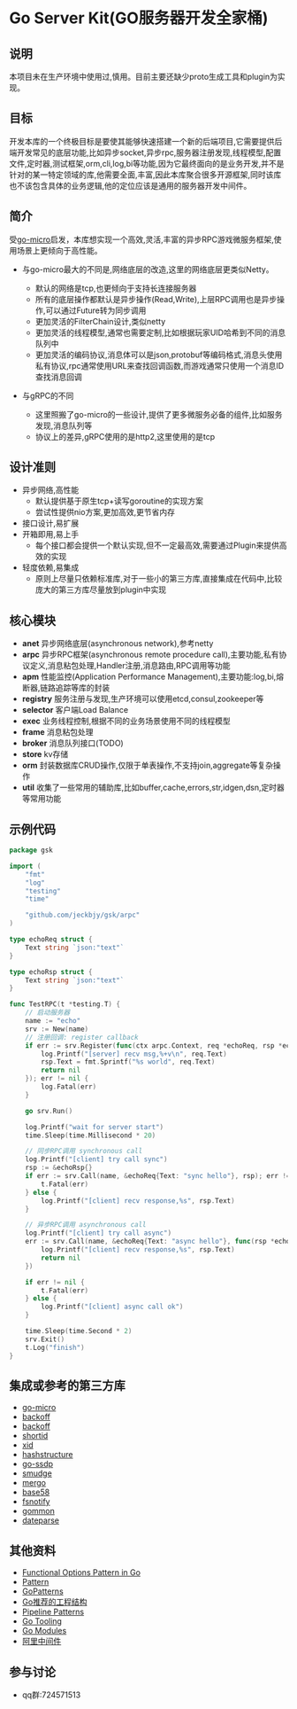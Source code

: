 # Go Server Kit(GO服务器开发全家桶)

## 说明

本项目未在生产环境中使用过,慎用。目前主要还缺少proto生成工具和plugin为实现。

## 目标

开发本库的一个终极目标是要使其能够快速搭建一个新的后端项目,它需要提供后端开发常见的底层功能,比如异步socket,异步rpc,服务器注册发现,线程模型,配置文件,定时器,测试框架,orm,cli,log,bi等功能,因为它最终面向的是业务开发,并不是针对的某一特定领域的库,他需要全面,丰富,因此本库聚合很多开源框架,同时该库也不该包含具体的业务逻辑,他的定位应该是通用的服务器开发中间件。

## 简介

受[go-micro](https://github.com/micro/go-micro)启发，本库想实现一个高效,灵活,丰富的异步RPC游戏微服务框架,使用场景上更倾向于高性能。

- 与go-micro最大的不同是,网络底层的改造,这里的网络底层更类似Netty。
  - 默认的网络是tcp,也更倾向于支持长连接服务器
  - 所有的底层操作都默认是异步操作(Read,Write),上层RPC调用也是异步操作,可以通过Future转为同步调用
  - 更加灵活的FilterChain设计,类似netty
  - 更加灵活的线程模型,通常也需要定制,比如根据玩家UID哈希到不同的消息队列中
  - 更加灵活的编码协议,消息体可以是json,protobuf等编码格式,消息头使用私有协议,rpc通常使用URL来查找回调函数,而游戏通常只使用一个消息ID查找消息回调

- 与gRPC的不同
  - 这里照搬了go-micro的一些设计,提供了更多微服务必备的组件,比如服务发现,消息队列等
  - 协议上的差异,gRPC使用的是http2,这里使用的是tcp

## 设计准则

- 异步网络,高性能
  - 默认提供基于原生tcp+读写goroutine的实现方案
  - 尝试性提供nio方案,更加高效,更节省内存
- 接口设计,易扩展
- 开箱即用,易上手
  - 每个接口都会提供一个默认实现,但不一定最高效,需要通过Plugin来提供高效的实现
- 轻度依赖,易集成
  - 原则上尽量只依赖标准库,对于一些小的第三方库,直接集成在代码中,比较庞大的第三方库尽量放到plugin中实现

## 核心模块

- **anet** 异步网络底层(asynchronous network),参考netty
- **arpc** 异步RPC框架(asynchronous remote procedure call),主要功能,私有协议定义,消息粘包处理,Handler注册,消息路由,RPC调用等功能
- **apm**  性能监控(Application Performance Management),主要功能:log,bi,熔断器,链路追踪等库的封装
- **registry** 服务注册与发现,生产环境可以使用etcd,consul,zookeeper等
- **selector** 客户端Load Balance
- **exec** 业务线程控制,根据不同的业务场景使用不同的线程模型
- **frame** 消息粘包处理
- **broker** 消息队列接口(TODO)
- **store** kv存储
- **orm** 封装数据库CRUD操作,仅限于单表操作,不支持join,aggregate等复杂操作
- **util** 收集了一些常用的辅助库,比如buffer,cache,errors,str,idgen,dsn,定时器等常用功能

## 示例代码

```go
package gsk

import (
	"fmt"
	"log"
	"testing"
	"time"

	"github.com/jeckbjy/gsk/arpc"
)

type echoReq struct {
	Text string `json:"text"`
}

type echoRsp struct {
	Text string `json:"text"`
}

func TestRPC(t *testing.T) {
	// 启动服务器
	name := "echo"
	srv := New(name)
	// 注册回调: register callback
	if err := srv.Register(func(ctx arpc.Context, req *echoReq, rsp *echoRsp) error {
		log.Printf("[server] recv msg,%+v\n", req.Text)
		rsp.Text = fmt.Sprintf("%s world", req.Text)
		return nil
	}); err != nil {
		log.Fatal(err)
	}

	go srv.Run()

	log.Printf("wait for server start")
	time.Sleep(time.Millisecond * 20)

	// 同步RPC调用 synchronous call
	log.Printf("[client] try call sync")
	rsp := &echoRsp{}
	if err := srv.Call(name, &echoReq{Text: "sync hello"}, rsp); err != nil {
		t.Fatal(err)
	} else {
		log.Printf("[client] recv response,%s", rsp.Text)
	}

	// 异步RPC调用 asynchronous call
	log.Printf("[client] try call async")
	err := srv.Call(name, &echoReq{Text: "async hello"}, func(rsp *echoRsp) error {
		log.Printf("[client] recv response,%s", rsp.Text)
		return nil
	})

	if err != nil {
		t.Fatal(err)
	} else {
		log.Printf("[client] async call ok")
	}

	time.Sleep(time.Second * 2)
	srv.Exit()
	t.Log("finish")
}

```

## 集成或参考的第三方库

- [go-micro](https://github.com/micro/go-micro)
- [backoff](https://github.com/cenkalti/backoff)
- [backoff](https://github.com/rfyiamcool/backoff)
- [shortid](https://github.com/teris-io/shortid)
- [xid](https://github.com/rs/xid)
- [hashstructure](https://github.com/mitchellh/hashstructure)
- [go-ssdp](https://github.com/koron/go-ssdp)
- [smudge](https://github.com/clockworksoul/smudge)
- [mergo](https://github.com/imdario/mergo)
- [base58](https://github.com/mr-tron/base58)
- [fsnotify](https://github.com/fsnotify/fsnotify)
- [gommon](https://github.com/labstack/gommon)
- [dateparse](https://github.com/araddon/dateparse)

## 其他资料

- [Functional Options Pattern in Go](https://halls-of-valhalla.org/beta/articles/functional-options-pattern-in-go,54/)
- [Pattern](https://www.jianshu.com/p/5a3a09894bb5)
- [GoPatterns](https://books.studygolang.com/go-patterns/)
- [Go推荐的工程结构](https://github.com/golang-standards/project-layout)
- [Pipeline Patterns](https://medium.com/statuscode/pipeline-patterns-in-go-a37bb3a7e61d)
- [Go Tooling](https://www.alexedwards.net/blog/an-overview-of-go-tooling)
- [Go Modules](https://github.com/golang/go/wiki/Modules#wont-minimal-version-selection-keep-developers-from-getting-important-updates)
- [阿里中间件](http://jm.taobao.org/categories/)

## 参与讨论

- qq群:724571513

